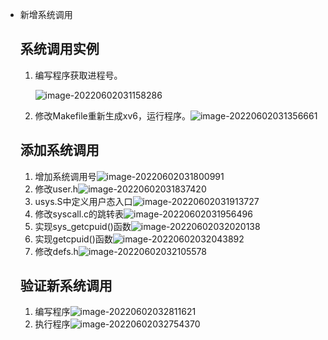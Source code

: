 - 新增系统调用

  ## 系统调用实例

  1. 编写程序获取进程号。

     <img src="./imgs/image-20220602031158286.png" alt="image-20220602031158286"  />

  2. 修改Makefile重新生成xv6，运行程序。![image-20220602031356661](./imgs/image-20220602031356661.png)

  ## 添加系统调用

  1. 增加系统调用号![image-20220602031800991](./imgs/image-20220602031800991.png)
  2. 修改user.h![image-20220602031837420](./imgs/image-20220602031837420.png)
  3. usys.S中定义用户态入口![image-20220602031913727](./imgs/image-20220602031913727.png)
  4. 修改syscall.c的跳转表![image-20220602031956496](./imgs/image-20220602031956496.png)
  5. 实现sys_getcpuid()函数![image-20220602032020138](./imgs/image-20220602032020138.png)
  6. 实现getcpuid()函数![image-20220602032043892](./imgs/image-20220602032043892.png)
  7. 修改defs.h![image-20220602032105578](./imgs/image-20220602032105578.png)

  ## 验证新系统调用

  1. 编写程序![image-20220602032811621](./imgs/image-20220602032811621.png)
  2. 执行程序![image-20220602032754370](./imgs/image-20220602032754370.png)